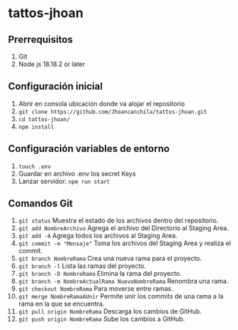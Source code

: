 # tattos-jhoan
## Prerrequisitos

1. Git
2. Node js 18.18.2 or later

## Configuración inicial

1. Abrir en consola ubicación donde va alojar el repositorio
2. `git clone https://github.com/Jhoancanchila/tattos-jhoan.git`
3. `cd tattos-jhoan/`
4. `npm install`

## Configuración variables de entorno

1. `touch .env`
2. Guardar en archivo .env los secret Keys
3. Lanzar servidor: `npm run start`

## Comandos Git

1. `git status` Muestra el estado de los archivos dentro del repositorio.
2. `git add NombreArchivo` Agrega el archivo del Directorio al Staging Area.
2. `git add -A` Agrega todos los archivos al Staging Area.
3. `git commit -m "Mensaje"` Toma los archivos del Staging Area y realiza el commit.
4. `git branch NombreRama` Crea una nueva rama para el proyecto.
5. `git branch -l` Lista las ramas del proyecto.
6. `git branch -D NombreRama` Elimina la rama del proyecto.
7. `git branch -m NombreActualRama NuevoNombreRama` Renombra una rama.
8. `git checkout NombreRama` Para moverse entre ramas.
9. `git merge NombreRamaAUnir` Permite unir los commits de una rama a la rama en la que se encuentra.
10. `git pull origin NombreRama` Descarga los cambios de GitHub.
11. `git push origin NombreRama` Sube los cambios a GitHub.
